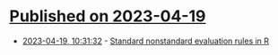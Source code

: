 # [Published on 2023-04-19](index.md)

* [2023-04-19, 10:31:32](https://lobste.rs/s/mu0b8e/standard_nonstandard_evaluation_rules_r) - [Standard nonstandard evaluation rules in R](https://developer.r-project.org/nonstandard-eval.pdf)
